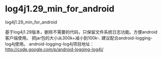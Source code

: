 log4j1.29_min_for_android
=========================

log4j1.29_min_for_android

基于log4j1.29版本，删除不需要的代码，只保留文件系统日志功能。方便android客户端使用。
把jar包的大小从300k+减小到100k-.
建议配合android-logging-log4j使用。
android-logging-log4j项目地址：
http://code.google.com/p/android-logging-log4j/
